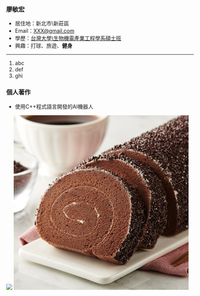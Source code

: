 ### 廖敏宏

- 居住地：新北市\新莊區
- Email：XXX@gmail.com
- 學歷：[台灣大學\生物機電產業工程學系碩士班](https://www.bime.ntu.edu.tw/Default.html)
- 興趣：打球、旅遊、**健身**
<hr>

1. abc
2. def
3. ghi

### 個人著作
- 使用C++程式語言開發的AI機器人
  
![](https://i.imgur.com/rshjIlv.jpg)
![](巧克力蛋糕.jpg)

